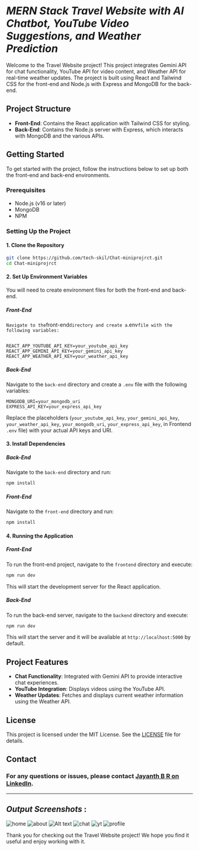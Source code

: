 
# *MERN Stack Travel Website with AI Chatbot, YouTube Video Suggestions, and Weather Prediction*

Welcome to the Travel Website project! This project integrates Gemini API for chat functionality, YouTube API for video content, and Weather API for real-time weather updates. The project is built using React and Tailwind CSS for the front-end and Node.js with Express and MongoDB for the back-end.

## Project Structure

- **Front-End**: Contains the React application with Tailwind CSS for styling.
- **Back-End**: Contains the Node.js server with Express, which interacts with MongoDB and the various APIs.

## Getting Started

To get started with the project, follow the instructions below to set up both the front-end and back-end environments.

### Prerequisites

- Node.js (v16 or later)
- MongoDB
- NPM 

### Setting Up the Project

#### 1. Clone the Repository

```bash
git clone https://github.com/tech-skil/Chat-miniprojrct.git
cd Chat-miniprojrct
```

#### 2. Set Up Environment Variables

You will need to create environment files for both the front-end and back-end.

##### Front-End
`
Navigate to the `front-end` directory and create a `.env` file with the following variables:
`
```

REACT_APP_YOUTUBE_API_KEY=your_youtube_api_key
REACT_APP_GEMINI_API_KEY=your_gemini_api_key
REACT_APP_WEATHER_API_KEY=your_weather_api_key
```

##### Back-End

Navigate to the `back-end` directory and create a `.env` file with the following variables:

```
MONGODB_URI=your_mongodb_uri
EXPRESS_API_KEY=your_express_api_key

```

Replace the placeholders (`your_youtube_api_key`, `your_gemini_api_key`, `your_weather_api_key`, `your_mongodb_uri`, `your_express_api_key`, in Frontend `.env` file) with your actual API keys and URI.

#### 3. Install Dependencies

##### Back-End

Navigate to the `back-end` directory and run:

```bash
npm install
```

##### Front-End

Navigate to the `front-end` directory and run:

```bash
npm install
```

#### 4. Running the Application

##### Front-End

To run the front-end project, navigate to the `frontend` directory and execute:

```bash
npm run dev
```

This will start the development server for the React application.

##### Back-End

To run the back-end server, navigate to the `backend` directory and execute:

```bash
npm run dev
```

This will start the server and it will be available at `http://localhost:5000` by default.

## Project Features

- **Chat Functionality**: Integrated with Gemini API to provide interactive chat experiences.
- **YouTube Integration**: Displays videos using the YouTube API.
- **Weather Updates**: Fetches and displays current weather information using the Weather API.


## License

This project is licensed under the MIT License. See the [LICENSE](LICENSE) file for details.

## Contact

### For any questions or issues, please contact [Jayanth B R on LinkedIn](https://www.linkedin.com/in/jayanth-b-r-650bb3253?utm_source=share&utm_campaign=share_via&utm_content=profile&utm_medium=android_app).
---
## *Output Screenshots* : 
![home](https://github.com/tech-skil/Chat-miniprojrct/blob/chatbot/triplo/triplo%20(1).jpg)
![about](https://github.com/tech-skil/Chat-miniprojrct/blob/chatbot/triplo/triplo%20(2).jpg)
![Alt text](https://github.com/tech-skil/Chat-miniprojrct/blob/chatbot/triplo/triplo%20(5).jpg)
![chat](https://github.com/tech-skil/Chat-miniprojrct/blob/chatbot/triplo/triplo%20(3).jpg)
![yt](https://github.com/tech-skil/Chat-miniprojrct/blob/chatbot/triplo/triplo%20(4).jpg)
![profile](https://github.com/tech-skil/Chat-miniprojrct/blob/chatbot/triplo/triplo%20(6).jpg)

Thank you for checking out the Travel Website project! We hope you find it useful and enjoy working with it.

